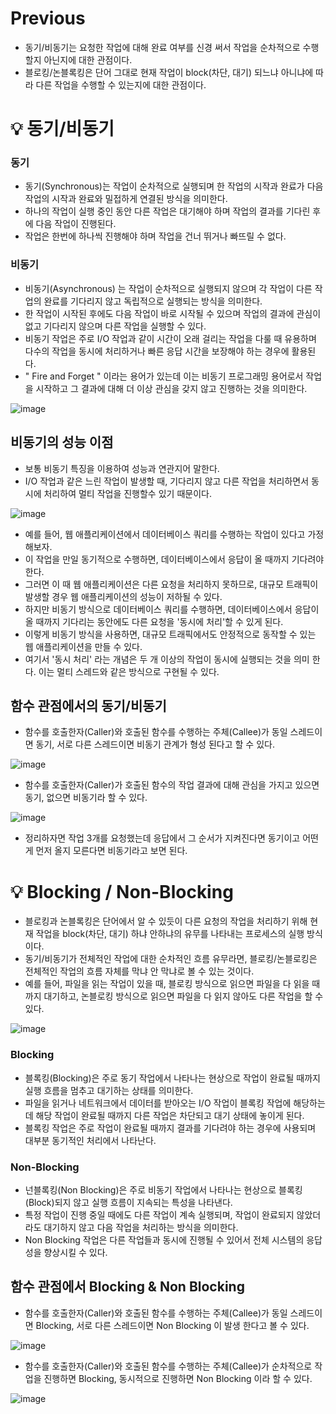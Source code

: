 # Previous

- 동기/비동기는 요청한 작업에 대해 완료 여부를 신경 써서 작업을 순차적으로 수행할지 아닌지에 대한 관점이다.
- 블로킹/논블록킹은 단어 그대로 현재 작업이 block(차단, 대기) 되느냐 아니냐에 따라 다른 작업을 수행할 수 있는지에 대한 관점이다.

# 💡 동기/비동기

### 동기

- 동기(Synchronous)는 작업이 순차적으로 실행되며 한 작업의 시작과 완료가 다음 작업의 시작과 완료와 밀접하게 연결된 방식을 의미한다.
- 하나의 작업이 실행 중인 동안 다른 작업은 대기해야 하며 작업의 결과를 기다린 후에 다음 작업이 진행된다.
- 작업은 한번에 하나씩 진행해야 하며 작업을 건너 뛰거나 빠뜨릴 수 없다.

### 비동기

- 비동기(Asynchronous) 는 작업이 순차적으로 실행되지 않으며 각 작업이 다른 작업의 완료를 기다리지 않고 독립적으로 실행되는 방식을 의미한다.
- 한 작업이 시작된 후에도 다음 작업이 바로 시작될 수 있으며 작업의 결과에 관심이 없고 기다리지 않으며 다른 작업을 실행할 수 있다.
- 비동기 작업은 주로 I/O 작업과 같이 시간이 오래 걸리는 작업을 다룰 때 유용하며 다수의 작업을 동시에 처리하거나 빠른 응답 시간을 보장해야 하는 경우에 활용된다.
- " Fire and Forget " 이라는 용어가 있는데 이는 비동기 프로그래밍 용어로서 작업을 시작하고 그 결과에 대해 더 이상 관심을 갖지 않고 진행하는 것을 의미한다.

![image](https://github.com/shin-je-woo/TIL/assets/39439576/0e670727-d4f5-4909-9ec9-5ac0b954b28d)

## 비동기의 성능 이점

- 보통 비동기 특징을 이용하여 성능과 연관지어 말한다.
- I/O 작업과 같은 느린 작업이 발생할 때, 기다리지 않고 다른 작업을 처리하면서 동시에 처리하여 멀티 작업을 진행할수 있기 때문이다.

![image](https://github.com/shin-je-woo/TIL/assets/39439576/701a4b26-c5db-4dba-969e-20721d12e343)

- 예를 들어, 웹 애플리케이션에서 데이터베이스 쿼리를 수행하는 작업이 있다고 가정해보자.
- 이 작업을 만일 동기적으로 수행하면, 데이터베이스에서 응답이 올 때까지 기다려야 한다.
- 그러면 이 때 웹 애플리케이션은 다른 요청을 처리하지 못하므로, 대규모 트래픽이 발생할 경우 웹 애플리케이션의 성능이 저하될 수 있다.
- 하지만 비동기 방식으로 데이터베이스 쿼리를 수행하면, 데이터베이스에서 응답이 올 때까지 기다리는 동안에도 다른 요청을 '동시에 처리'할 수 있게 된다.
- 이렇게 비동기 방식을 사용하면, 대규모 트래픽에서도 안정적으로 동작할 수 있는 웹 애플리케이션을 만들 수 있다.
- 여기서 '동시 처리' 라는 개념은 두 개 이상의 작업이 동시에 실행되는 것을 의미 한다. 이는 멀티 스레드와 같은 방식으로 구현될 수 있다.

## 함수 관점에서의 동기/비동기

- 함수를 호출한자(Caller)와 호출된 함수를 수행하는 주체(Callee)가 동일 스레드이면 동기, 서로 다른 스레드이면 비동기 관계가 형성 된다고 할 수 있다.

![image](https://github.com/shin-je-woo/TIL/assets/39439576/39d01420-b42f-48ce-bbaa-7f4271b12b50)

- 함수를 호출한자(Caller)가 호출된 함수의 작업 결과에 대해 관심을 가지고 있으면 동기, 없으면 비동기라 할 수 있다.

![image](https://github.com/shin-je-woo/TIL/assets/39439576/141e39ba-2f68-4411-a662-9dc3518d9d3b)


- 정리하자면 작업 3개를 요청했는데 응답에서 그 순서가 지켜진다면 동기이고 어떤 게 먼저 올지 모른다면 비동기라고 보면 된다.

# 💡 Blocking / Non-Blocking

- 블로킹과 논블록킹은 단어에서 알 수 있듯이 다른 요청의 작업을 처리하기 위해 현재 작업을 block(차단, 대기) 하냐 안하냐의 유무를 나타내는 프로세스의 실행 방식이다.
- 동기/비동기가 전체적인 작업에 대한 순차적인 흐름 유무라면, 블로킹/논블로킹은 전체적인 작업의 흐름 자체를 막냐 안 막냐로 볼 수 있는 것이다.
- 예를 들어, 파일을 읽는 작업이 있을 때, 블로킹 방식으로 읽으면 파일을 다 읽을 때까지 대기하고, 논블로킹 방식으로 읽으면 파일을 다 읽지 않아도 다른 작업을 할 수 있다.

![image](https://github.com/shin-je-woo/TIL/assets/39439576/29a51e2d-d771-4e1e-a80f-852c69483865)

### Blocking

- 블록킹(Blocking)은 주로 동기 작업에서 나타나는 현상으로 작업이 완료될 때까지 실행 흐름을 멈추고 대기하는 상태를 의미한다.
- 파일을 읽거나 네트워크에서 데이터를 받아오는 I/O 작업이 블록킹 작업에 해당하는데 해당 작업이 완료될 때까지 다른 작업은 차단되고 대기 상태에 놓이게 된다.
- 블록킹 작업은 주로 작업이 완료될 때까지 결과를 기다려야 하는 경우에 사용되며 대부분 동기적인 처리에서 나타난다.

### Non-Blocking

- 넌블록킹(Non Blocking)은 주로 비동기 작업에서 나타나는 현상으로 블록킹(Block)되지 않고 실행 흐름이 지속되는 특성을 나타낸다.
- 특정 작업이 진행 중일 때에도 다른 작업이 계속 실행되며, 작업이 완료되지 않았더라도 대기하지 않고 다음 작업을 처리하는 방식을 의미한다.
- Non Blocking 작업은 다른 작업들과 동시에 진행될 수 있어서 전체 시스템의 응답성을 향상시킬 수 있다.

## 함수 관점에서 Blocking & Non Blocking

- 함수를 호출한자(Caller)와 호출된 함수를 수행하는 주체(Callee)가 동일 스레드이면 Blocking, 서로 다른 스레드이면 Non Blocking 이 발생 한다고 볼 수 있다.

![image](https://github.com/shin-je-woo/TIL/assets/39439576/2af1acfd-2b8e-4ef1-8d1b-24bd51439c48)

- 함수를 호출한자(Caller)와 호출된 함수를 수행하는 주체(Callee)가 순차적으로 작업을 진행하면 Blocking, 동시적으로 진행하면 Non Blocking 이라 할 수 있다.

![image](https://github.com/shin-je-woo/TIL/assets/39439576/84862b84-852e-48f2-860f-ae431406bb00)


